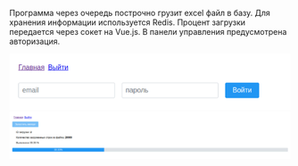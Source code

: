 Программа через очередь построчно грузит excel файл в базу. Для хранения информации используется Redis. Процент загрузки передается через сокет на Vue.js.
В панели управления предусмотрена авторизация.

<img src="screenshots/screen1.png">
<img src="screenshots/screen2.png">